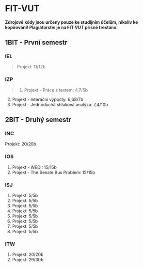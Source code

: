 # FIT-VUT

#### Zdrojové kódy jsou určeny pouze ke studijním účelům, nikoliv ke kopírování! Plagiátorství je na FIT VUT přísně trestáno.

## 1BIT - První semestr
### IEL
>Projekt: 11/12b  

### IZP
>1. Projekt - Práce s textem: 4,7/5b  
2. Projekt - Interační výpočty: 6,68/7b  
3. Projekt - Jednoduchá shluková analýza: 7,4/10b  

## 2BIT - Druhý semestr

### INC
Projekt: 20/20b
### IOS
1. Projekt - WEDI: 15/15b  
2. Projekt - The Senate Bus Problem: 15/15b
### ISJ
1. Projekt: 5/5b  
2. Projekt: 5/5b  
3. Projekt: 5/5b  
4. Projekt: 5/5b  
5. Projekt: 5/5b  
6. Projekt: 5/5b  
7. Projekt: 5/5b  
8. Projekt: 5/5b  
### ITW
1. Projekt: 20/20b  
2. Projekt: 29/30b  
